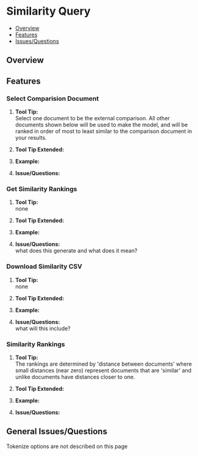 # Similarity Query

* [Overview](#overview)
* [Features](#features)
* [Issues/Questions](#issues)

## <a name='overview'></a> Overview



## <a name='features'></a> Features

### Select Comparision Document
1. __Tool Tip:__  
   Select one document to be the external comparison. All other documents shown below will be used to make the model, and will be ranked in order of most to least similar to the comparison document in your results.
2. __Tool Tip Extended:__  
   
3. __Example:__  
   
4. __Issue/Questions:__  
   

### Get Similarity Rankings
1. __Tool Tip:__  
   none
2. __Tool Tip Extended:__  
   
3. __Example:__  
   
4. __Issue/Questions:__  
   what does this generate and what does it mean?
   
### Download Similarity CSV
1. __Tool Tip:__  
   none
2. __Tool Tip Extended:__  
   
3. __Example:__  
   
4. __Issue/Questions:__  
   what will this include?
   
### Similarity Rankings
1. __Tool Tip:__  
   The rankings are determined by 'distance between documents' where small distances (near zero) represent documents that are 'similar' and unlike documents have distances closer to one.
2. __Tool Tip Extended:__  
   
3. __Example:__  
   
4. __Issue/Questions:__  

   
## <a name='issues'></a> General Issues/Questions
Tokenize options are not described on this page
